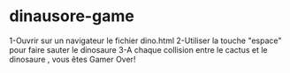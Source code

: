 # dinausore-game
1-Ouvrir sur un navigateur le fichier dino.html
2-Utiliser la touche "espace" pour faire sauter le dinosaure
3-A chaque collision entre le cactus et le dinosaure , vous êtes Gamer Over!
